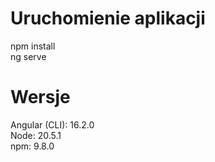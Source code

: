 # Uruchomienie aplikacji

npm install<br/>
ng serve<br/>

# Wersje

Angular (CLI): 16.2.0<br/>
Node: 20.5.1<br/>
npm: 9.8.0<br/>
